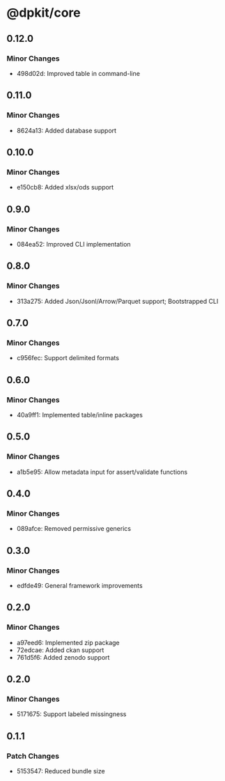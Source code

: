 # @dpkit/core

## 0.12.0

### Minor Changes

- 498d02d: Improved table in command-line

## 0.11.0

### Minor Changes

- 8624a13: Added database support

## 0.10.0

### Minor Changes

- e150cb8: Added xlsx/ods support

## 0.9.0

### Minor Changes

- 084ea52: Improved CLI implementation

## 0.8.0

### Minor Changes

- 313a275: Added Json/Jsonl/Arrow/Parquet support; Bootstrapped CLI

## 0.7.0

### Minor Changes

- c956fec: Support delimited formats

## 0.6.0

### Minor Changes

- 40a9ff1: Implemented table/inline packages

## 0.5.0

### Minor Changes

- a1b5e95: Allow metadata input for assert/validate functions

## 0.4.0

### Minor Changes

- 089afce: Removed permissive generics

## 0.3.0

### Minor Changes

- edfde49: General framework improvements

## 0.2.0

### Minor Changes

- a97eed6: Implemented zip package
- 72edcae: Added ckan support
- 761d5f6: Added zenodo support

## 0.2.0

### Minor Changes

- 5171675: Support labeled missingness

## 0.1.1

### Patch Changes

- 5153547: Reduced bundle size
